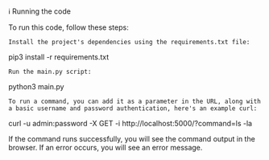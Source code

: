 ℹ️ Running the code

To run this code, follow these steps:

    Install the project's dependencies using the requirements.txt file:

pip3 install -r requirements.txt

    Run the main.py script:

python3 main.py

    To run a command, you can add it as a parameter in the URL, along with a basic username and password authentication, here's an example curl:

curl -u admin:password -X GET -i http://localhost:5000/?command=ls -la

If the command runs successfully, you will see the command output in the browser. If an error occurs, you will see an error message.
